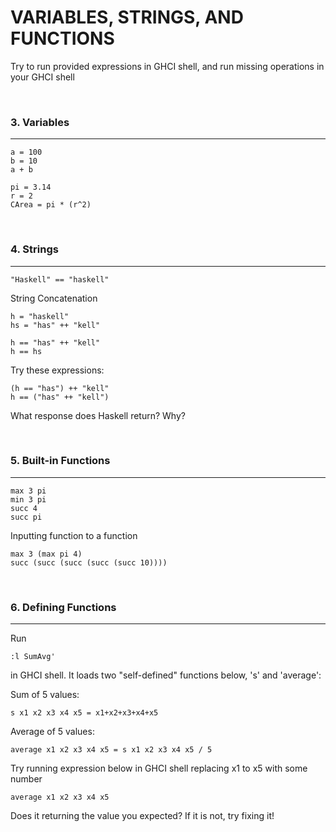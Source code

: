 # VARIABLES, STRINGS, AND FUNCTIONS


Try to run provided expressions in GHCI shell,
and run missing operations in your GHCI shell

&nbsp;
### 3. Variables
------------------------
```
a = 100
b = 10
a + b
```
```
pi = 3.14
r = 2
CArea = pi * (r^2)
```

&nbsp;
### 4. Strings
------------------------
```
"Haskell" == "haskell"
```

String Concatenation
```
h = "haskell"
hs = "has" ++ "kell"
```
```
h == "has" ++ "kell"
h == hs
```
Try these expressions:
```
(h == "has") ++ "kell"
h == ("has" ++ "kell")
```
What response does Haskell return? Why?

&nbsp;
### 5. Built-in Functions
------------------------
```
max 3 pi
min 3 pi
succ 4
succ pi
```

Inputting function to a function
```
max 3 (max pi 4)
succ (succ (succ (succ (succ 10))))
```

&nbsp;
### 6. Defining Functions
------------------------

Run
```
:l SumAvg'
```
in GHCI shell. It loads two "self-defined" functions below, 's' and 'average':

Sum of 5 values:
```
s x1 x2 x3 x4 x5 = x1+x2+x3+x4+x5
```

Average of 5 values:
```
average x1 x2 x3 x4 x5 = s x1 x2 x3 x4 x5 / 5
```

Try running expression below in GHCI shell replacing x1 to x5 with some number
```
average x1 x2 x3 x4 x5
```
Does it returning the value you expected?
If it is not, try fixing it!
